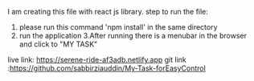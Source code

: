 I am creating this file with react js library.
step to run the file:
1. please run this command 'npm install' in the same directory
2. run the application 
3.After running there is a menubar in the browser and click to "MY TASK" 

live link: https://serene-ride-af3adb.netlify.app
git link :https://github.com/sabbirziauddin/My-Task-forEasyControl

